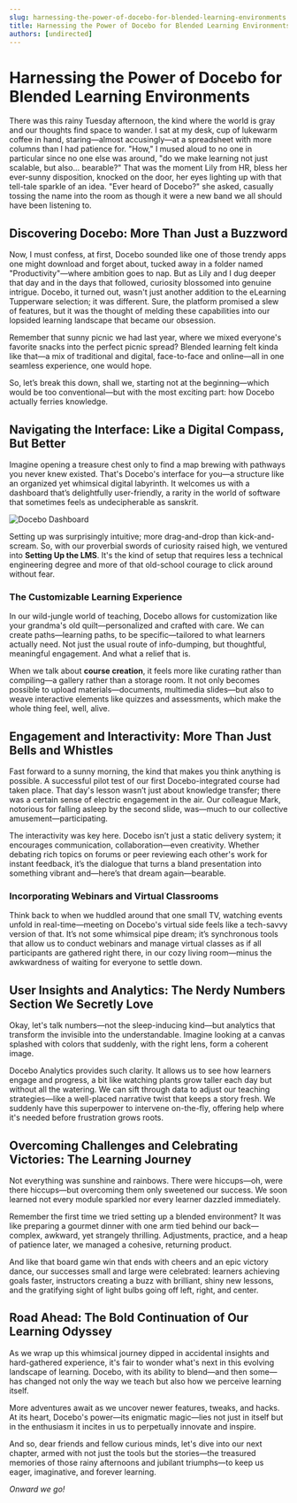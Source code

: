 ```yaml
---
slug: harnessing-the-power-of-docebo-for-blended-learning-environments
title: Harnessing the Power of Docebo for Blended Learning Environments
authors: [undirected]
---
```



# Harnessing the Power of Docebo for Blended Learning Environments

There was this rainy Tuesday afternoon, the kind where the world is gray and our thoughts find space to wander. I sat at my desk, cup of lukewarm coffee in hand, staring—almost accusingly—at a spreadsheet with more columns than I had patience for. "How," I mused aloud to no one in particular since no one else was around, "do we make learning not just scalable, but also... bearable?" That was the moment Lily from HR, bless her ever-sunny disposition, knocked on the door, her eyes lighting up with that tell-tale sparkle of an idea. "Ever heard of Docebo?" she asked, casually tossing the name into the room as though it were a new band we all should have been listening to.

## Discovering Docebo: More Than Just a Buzzword

Now, I must confess, at first, Docebo sounded like one of those trendy apps one might download and forget about, tucked away in a folder named "Productivity"—where ambition goes to nap. But as Lily and I dug deeper that day and in the days that followed, curiosity blossomed into genuine intrigue. Docebo, it turned out, wasn't just another addition to the eLearning Tupperware selection; it was different. Sure, the platform promised a slew of features, but it was the thought of melding these capabilities into our lopsided learning landscape that became our obsession.

Remember that sunny picnic we had last year, where we mixed everyone's favorite snacks into the perfect picnic spread? Blended learning felt kinda like that—a mix of traditional and digital, face-to-face and online—all in one seamless experience, one would hope.

So, let’s break this down, shall we, starting not at the beginning—which would be too conventional—but with the most exciting part: how Docebo actually ferries knowledge.

## Navigating the Interface: Like a Digital Compass, But Better

Imagine opening a treasure chest only to find a map brewing with pathways you never knew existed. That's Docebo's interface for you—a structure like an organized yet whimsical digital labyrinth. It welcomes us with a dashboard that’s delightfully user-friendly, a rarity in the world of software that sometimes feels as undecipherable as sanskrit.

![Docebo Dashboard](https://example.com/docebo-dashboard-image)

Setting up was surprisingly intuitive; more drag-and-drop than kick-and-scream. So, with our proverbial swords of curiosity raised high, we ventured into **Setting Up the LMS**. It's the kind of setup that requires less a technical engineering degree and more of that old-school courage to click around without fear.

### The Customizable Learning Experience

In our wild-jungle world of teaching, Docebo allows for customization like your grandma's old quilt—personalized and crafted with care. We can create paths—learning paths, to be specific—tailored to what learners actually need. Not just the usual route of info-dumping, but thoughtful, meaningful engagement. And what a relief that is.

When we talk about **course creation**, it feels more like curating rather than compiling—a gallery rather than a storage room. It not only becomes possible to upload materials—documents, multimedia slides—but also to weave interactive elements like quizzes and assessments, which make the whole thing feel, well, alive.

## Engagement and Interactivity: More Than Just Bells and Whistles

Fast forward to a sunny morning, the kind that makes you think anything is possible. A successful pilot test of our first Docebo-integrated course had taken place. That day's lesson wasn’t just about knowledge transfer; there was a certain sense of electric engagement in the air. Our colleague Mark, notorious for falling asleep by the second slide, was—much to our collective amusement—participating.

The interactivity was key here. Docebo isn’t just a static delivery system; it encourages communication, collaboration—even creativity. Whether debating rich topics on forums or peer reviewing each other's work for instant feedback, it’s the dialogue that turns a bland presentation into something vibrant and—here’s that dream again—bearable.

### Incorporating Webinars and Virtual Classrooms

Think back to when we huddled around that one small TV, watching events unfold in real-time—meeting on Docebo's virtual side feels like a tech-savvy version of that. It’s not some whimsical pipe dream; it’s synchronous tools that allow us to conduct webinars and manage virtual classes as if all participants are gathered right there, in our cozy living room—minus the awkwardness of waiting for everyone to settle down.

## User Insights and Analytics: The Nerdy Numbers Section We Secretly Love

Okay, let's talk numbers—not the sleep-inducing kind—but analytics that transform the invisible into the understandable. Imagine looking at a canvas splashed with colors that suddenly, with the right lens, form a coherent image.

Docebo Analytics provides such clarity. It allows us to see how learners engage and progress, a bit like watching plants grow taller each day but without all the watering. We can sift through data to adjust our teaching strategies—like a well-placed narrative twist that keeps a story fresh. We suddenly have this superpower to intervene on-the-fly, offering help where it's needed before frustration grows roots.

## Overcoming Challenges and Celebrating Victories: The Learning Journey

Not everything was sunshine and rainbows. There were hiccups—oh, were there hiccups—but overcoming them only sweetened our success. We soon learned not every module sparkled nor every learner dazzled immediately.

Remember the first time we tried setting up a blended environment? It was like preparing a gourmet dinner with one arm tied behind our back—complex, awkward, yet strangely thrilling. Adjustments, practice, and a heap of patience later, we managed a cohesive, returning product.

And like that board game win that ends with cheers and an epic victory dance, our successes small and large were celebrated: learners achieving goals faster, instructors creating a buzz with brilliant, shiny new lessons, and the gratifying sight of light bulbs going off left, right, and center.

## Road Ahead: The Bold Continuation of Our Learning Odyssey

As we wrap up this whimsical journey dipped in accidental insights and hard-gathered experience, it's fair to wonder what's next in this evolving landscape of learning. Docebo, with its ability to blend—and then some—has changed not only the way we teach but also how we perceive learning itself.

More adventures await as we uncover newer features, tweaks, and hacks. At its heart, Docebo's power—its enigmatic magic—lies not just in itself but in the enthusiasm it incites in us to perpetually innovate and inspire.

And so, dear friends and fellow curious minds, let's dive into our next chapter, armed with not just the tools but the stories—the treasured memories of those rainy afternoons and jubilant triumphs—to keep us eager, imaginative, and forever learning.

*Onward we go!*